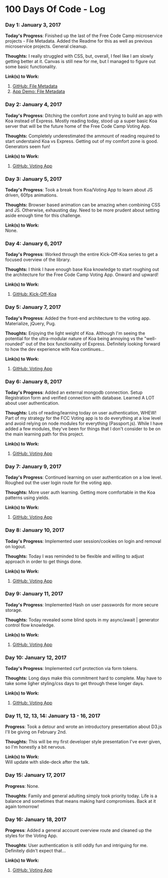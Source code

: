 # 100 Days Of Code - Log

### Day 1: January 3, 2017

**Today's Progress**: Finished up the last of the Free Code Camp microservice projects - File Metadata. Added the Readme for this as well as previous microservice projects. General cleanup.

**Thoughts:** I really struggled with CSS, but, overall, I feel like I am slowly getting better at it. Canvas is still new for me, but I managed to figure out some basic functionality.

**Link(s) to Work:**  
1. [GitHub: File Metadata](https://github.com/jordan-carney/fcc-file-metadata)  
2. [App Demo: File Metadata](https://jc-fcc-file-meta.herokuapp.com/)

### Day 2: January 4, 2017

**Today's Progress**: Ditching the comfort zone and trying to build an app with Koa instead of Express. Mostly reading today, stood up a super basic Koa server that will be the future home of the Free Code Camp Voting App.

**Thoughts:** Completely underestimated the ammount of reading required to start understaind Koa vs Express. Getting out of my comfort zone is good. Generators seem fun!

**Link(s) to Work:**  
1. [GitHub: Voting App](https://github.com/jordan-carney/fcc-voting-app)  

### Day 3: January 5, 2017

**Today's Progress**: Took a break from Koa/Voting App to learn about JS driven, 60fps animations.

**Thoughts:** Browser based animation can be amazing when combining CSS and JS. Otherwise, exhausting day. Need to be more prudent about setting aside enough time for this challenge.

**Link(s) to Work:**  
None.  

### Day 4: January 6, 2017

**Today's Progress**: Worked through the entire Kick-Off-Koa series to get a focused overview of the library.

**Thoughts:** I think I have enough base Koa knowledge to start roughing out the architecture for the Free Code Camp Voting App. Onward and upward!

**Link(s) to Work:**  
1. [GitHub: Kick-Off-Koa](https://github.com/jordan-carney/kickoffkoa)  

### Day 5: January 7, 2017

**Today's Progress**: Added the front-end architecture to the voting app. Materialize, jQuery, Pug.

**Thoughts:** Enjoying the light weight of Koa. Although I'm seeing the potential for the ultra-modular nature of Koa being annoying vs the "well-rounded" out of the box functionality of Express. Definitely looking forward to how the dev experience with Koa continues...

**Link(s) to Work:**  
1. [GitHub: Voting App](https://github.com/jordan-carney/fcc-voting-app)  

### Day 6: January 8, 2017

**Today's Progress**: Added an external mongodb connection. Setup Registration form and verified connection with database. Learned A LOT about user authentication.

**Thoughts:** Lots of reading/learning today on user authentication, WHEW! Part of my strategy for the FCC Voting app is to do everything at a low level and avoid relying on node modules for everything (Passport.js). While I have added a few modules, they've been for things that I don't consider to be on the main learning path for this project.

**Link(s) to Work:**  
1. [GitHub: Voting App](https://github.com/jordan-carney/fcc-voting-app) 

### Day 7: January 9, 2017

**Today's Progress**: Continued learning on user authentication on a low level. Roughed out the user login route for the voting app.

**Thoughts:** More user auth learning. Getting more comfortable in the Koa patterns using yields.

**Link(s) to Work:**  
1. [GitHub: Voting App](https://github.com/jordan-carney/fcc-voting-app) 

### Day 8: January 10, 2017

**Today's Progress**: Implemented user session/cookies on login and removal on logout.

**Thoughts:** Today I was reminded to be flexible and willing to adjust approach in order to get things done.

**Link(s) to Work:**  
1. [GitHub: Voting App](https://github.com/jordan-carney/fcc-voting-app)

### Day 9: January 11, 2017

**Today's Progress**: Implemented Hash on user passwords for more secure storage.

**Thoughts:** Today revealed some blind spots in my async/await | generator control flow knowledge.

**Link(s) to Work:**  
1. [GitHub: Voting App](https://github.com/jordan-carney/fcc-voting-app)

### Day 10: January 12, 2017

**Today's Progress**: Implemented csrf protection via form tokens.

**Thoughts:** Long days make this commitment hard to complete. May have to take some ligher styling/css days to get through these longer days.

**Link(s) to Work:**  
1. [GitHub: Voting App](https://github.com/jordan-carney/fcc-voting-app)

### Day 11, 12, 13, 14: January 13 - 16, 2017

**Progress**: Took a detour and wrote an introductory presentation about D3.js I'll be giving on February 2nd.

**Thoughts:** This will be my first developer style presentation I've ever given, so I'm honestly a bit nervous.

**Link(s) to Work:**  
Will update with slide-deck after the talk.

### Day 15: January 17, 2017

**Progress**: None.

**Thoughts**: Family and general adulting simply took priority today. Life is a balance and sometimes that means making hard compromises. Back at it again tomorrow!

### Day 16: January 18, 2017

**Progress**: Added a general account overview route and cleaned up the styles for the Voting App.

**Thoughts**: User authentication is still oddly fun and intriguing for me. Definitely didn't expect that...

**Link(s) to Work:**  
1. [GitHub: Voting App](https://github.com/jordan-carney/fcc-voting-app)
